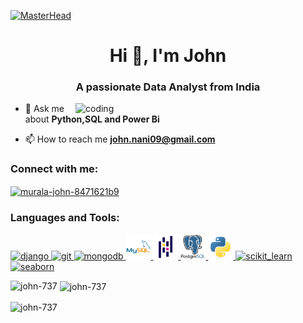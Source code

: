[![MasterHead](https://nodusanalytics.com/wp-content/uploads/2021/03/bi-dashboard-for-website.gif)](https://John-737.io)
<h1 align="center">Hi 👋, I'm John</h1>
<h3 align="center">A passionate Data Analyst from India</h3>
<img align="right" alt="coding"  width="400" src="https://qph.cf2.quoracdn.net/main-qimg-c7f8b1214b6d3d01b698819c4d677ab3">

- 💬 Ask me about **Python,SQL and Power Bi**

- 📫 How to reach me **john.nani09@gmail.com**

<h3 align="left">Connect with me:</h3>
<p align="left">
<a href="https://linkedin.com/in/murala-john-8471621b9" target="blank"><img align="center" src="https://raw.githubusercontent.com/rahuldkjain/github-profile-readme-generator/master/src/images/icons/Social/linked-in-alt.svg" alt="murala-john-8471621b9" height="30" width="40" /></a>
</p>

<h3 align="left">Languages and Tools:</h3>
<p align="left"> <a href="https://www.djangoproject.com/" target="_blank" rel="noreferrer"> <img src="https://cdn.worldvectorlogo.com/logos/django.svg" alt="django" width="40" height="40"/> </a> <a href="https://git-scm.com/" target="_blank" rel="noreferrer"> <img src="https://www.vectorlogo.zone/logos/git-scm/git-scm-icon.svg" alt="git" width="40" height="40"/> </a> <a href="https://www.mongodb.com/" target="_blank" rel="noreferrer"> <img src="[https://raw.githubusercontent.com/devicons/devicon/master/icons/mongodb/mongodb-original-wordmark.svg](https://miro.medium.com/max/512/1*doAg1_fMQKWFoub-6gwUiQ.png)" alt="mongodb" width="40" height="40"/> </a> <a href="https://www.mysql.com/" target="_blank" rel="noreferrer"> <img src="https://raw.githubusercontent.com/devicons/devicon/master/icons/mysql/mysql-original-wordmark.svg" alt="mysql" width="40" height="40"/> </a> <a href="https://pandas.pydata.org/" target="_blank" rel="noreferrer"> <img src="https://raw.githubusercontent.com/devicons/devicon/2ae2a900d2f041da66e950e4d48052658d850630/icons/pandas/pandas-original.svg" alt="pandas" width="40" height="40"/> </a> <a href="https://www.postgresql.org" target="_blank" rel="noreferrer"> <img src="https://raw.githubusercontent.com/devicons/devicon/master/icons/postgresql/postgresql-original-wordmark.svg" alt="postgresql" width="40" height="40"/> </a> <a href="https://www.python.org" target="_blank" rel="noreferrer"> <img src="https://raw.githubusercontent.com/devicons/devicon/master/icons/python/python-original.svg" alt="python" width="40" height="40"/> </a> <a href="https://scikit-learn.org/" target="_blank" rel="noreferrer"> <img src="https://upload.wikimedia.org/wikipedia/commons/0/05/Scikit_learn_logo_small.svg" alt="scikit_learn" width="40" height="40"/> </a> <a href="https://seaborn.pydata.org/" target="_blank" rel="noreferrer"> <img src="https://seaborn.pydata.org/_images/logo-mark-lightbg.svg" alt="seaborn" width="40" height="40"/> </a> </p>

<p><img align="left" src="https://github-readme-stats.vercel.app/api/top-langs?username=john-737&show_icons=true&locale=en&layout=compact" alt="john-737" /></p>

<p>&nbsp;<img align="center" src="https://github-readme-stats.vercel.app/api?username=john-737&show_icons=true&locale=en" alt="john-737" /></p>

<p><img align="center" src="https://github-readme-streak-stats.herokuapp.com/?user=john-737&" alt="john-737" /></p>
